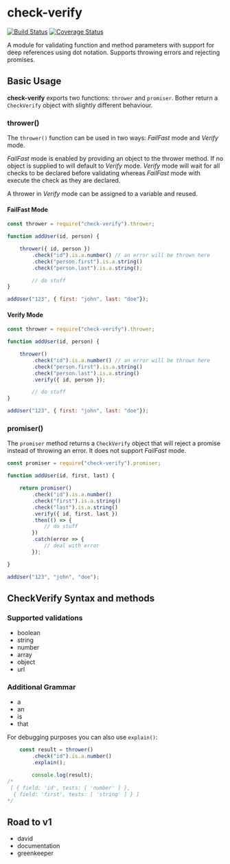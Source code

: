 # check-verify

[![Build Status](https://travis-ci.org/midknight41/check-verify.svg?branch=master)](https://travis-ci.org/midknight41/check-verify) [![Coverage Status](https://coveralls.io/repos/github/midknight41/check-verify/badge.svg?branch=master)](https://coveralls.io/github/midknight41/check-verify?branch=master)

A module for validating function and method parameters with support for deep references using dot notation. Supports throwing errors and rejecting promises.

## Basic Usage

**check-verify** exports two functions: ```thrower``` and ```promiser```. Bother return a ```CheckVerify``` object with slightly different behaviour.

### thrower()

The ```thrower()``` function can be used in two ways: *FailFast* mode and *Verify* mode.

*FailFast* mode is enabled by providing an object to the thrower method. If no object is supplied to will default to *Verify* mode. *Verify* mode will wait for all checks to be declared before validating whereas *FailFast* mode with execute the check as they are declared.

A thrower in *Verify* mode can be assigned to a variable and reused.

#### FailFast Mode

```js
const thrower = require("check-verify").thrower;

function addUser(id, person) {

	thrower({ id, person })
		.check("id").is.a.number() // an error will be thrown here
		.check("person.first").is.a.string()
		.check("person.last").is.a.string();

		// do stuff
}

addUser("123", { first: "john", last: "doe"});
```

#### Verify Mode

```js
const thrower = require("check-verify").thrower;

function addUser(id, person) {

	thrower()
		.check("id").is.a.number() // an error will be thrown here
		.check("person.first").is.a.string()
		.check("person.last").is.a.string()
		.verify({ id, person });

		// do stuff
}

addUser("123", { first: "john", last: "doe"});
```

### promiser()

The ```promiser``` method returns a ```CheckVerify``` object that will reject a promise instead of throwing an error. It does not support *FailFast* mode.

```js
const promiser = require("check-verify").promiser;

function addUser(id, first, last) {

	return promiser()
		.check("id").is.a.number()
		.check("first").is.a.string()
		.check("last").is.a.string()
		.verify({ id, first, last })
		.then(() => {
			// do stuff
		})
		.catch(error => {
			// deal with error
		});

}

addUser("123", "john", "doe");
```
## CheckVerify Syntax and methods

### Supported validations
- boolean
- string
- number
- array
- object
- url

### Additional Grammar
- a
- an
- is
- that

For debugging purposes you can also use ```explain()```:

```js
	const result = thrower()
		.check("id").is.a.number()
		.explain();

		console.log(result);
/*
 [ { field: 'id', tests: [ 'number' ] },
  { field: 'first', tests: [ 'string' ] } ]
*/
```

## Road to v1

- david
- documentation
- greenkeeper
